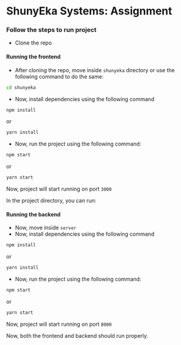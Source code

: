 # ShunyEka Systems: Assignment

### Follow the steps to run project
- Clone the repo

#### Running the frontend
- After cloning the repo, move inside `shunyeka` directory or use the following command to do the same: 
```sh
cd shunyeka
```
- Now, install dependencies using the following command 
```sh
npm install 
```
or 
```sh
yarn install
```

- Now, run the project using the following command:
```sh
npm start
```
or 
```sh
yarn start
```
Now, project will start running on port `3000`


In the project directory, you can run:

#### Running the backend
- Now, move inside `server`
- Now, install dependencies using the following command 
```sh
npm install 
```
or 
```sh
yarn install
```

- Now, run the project using the following command:
```sh
npm start
```
or 
```sh
yarn start
```
Now, project will start running on port `8000`

Now, both the frontend and backend should run properly.